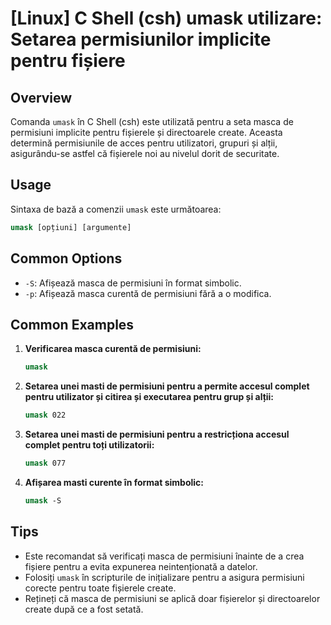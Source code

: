# [Linux] C Shell (csh) umask utilizare: Setarea permisiunilor implicite pentru fișiere

## Overview
Comanda `umask` în C Shell (csh) este utilizată pentru a seta masca de permisiuni implicite pentru fișierele și directoarele create. Aceasta determină permisiunile de acces pentru utilizatori, grupuri și alții, asigurându-se astfel că fișierele noi au nivelul dorit de securitate.

## Usage
Sintaxa de bază a comenzii `umask` este următoarea:

```csh
umask [opțiuni] [argumente]
```

## Common Options
- `-S`: Afișează masca de permisiuni în format simbolic.
- `-p`: Afișează masca curentă de permisiuni fără a o modifica.

## Common Examples
1. **Verificarea masca curentă de permisiuni:**
   ```csh
   umask
   ```

2. **Setarea unei masti de permisiuni pentru a permite accesul complet pentru utilizator și citirea și executarea pentru grup și alții:**
   ```csh
   umask 022
   ```

3. **Setarea unei masti de permisiuni pentru a restricționa accesul complet pentru toți utilizatorii:**
   ```csh
   umask 077
   ```

4. **Afișarea masti curente în format simbolic:**
   ```csh
   umask -S
   ```

## Tips
- Este recomandat să verificați masca de permisiuni înainte de a crea fișiere pentru a evita expunerea neintenționată a datelor.
- Folosiți `umask` în scripturile de inițializare pentru a asigura permisiuni corecte pentru toate fișierele create.
- Rețineți că masca de permisiuni se aplică doar fișierelor și directoarelor create după ce a fost setată.